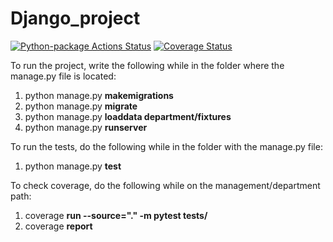 # Django_project
[![Python-package Actions Status](https://github.com/akimov228aleksei/Django_project/workflows/Python-package/badge.svg?branch=prod)](https://github.com/akimov228aleksei/Django_project/actions)
[![Coverage Status](https://coveralls.io/repos/github/akimov228aleksei/Django_project/badge.svg?branch=prod)](https://coveralls.io/github/akimov228aleksei/Django_project?branch=prod)

To run the project, write the following while in the folder where the manage.py file is located:
1) python manage.py **makemigrations** 
2) python manage.py **migrate**
3) python manage.py **loaddata department/fixtures**   
4) python manage.py **runserver** 

To run the tests, do the following while in the folder with the manage.py file:
1) python manage.py **test**


To check coverage, do the following while on the management/department path:
1) coverage **run --source="." -m pytest tests/**
2) coverage **report**

